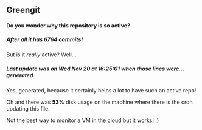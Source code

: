 ## Greengit

#### Do you wonder why this repository is so active?

##### After all it has 6764 commits!

But is it *really* active? Well...

##### Last update was on Wed Nov 20 at 16:25:01 when those lines were... generated

Yes, generated, because it certainly helps a lot to have such an active repo!

Oh and there was **53%** disk usage on the machine
where there is the cron updating this file.

Not the best way to monitor a VM in the cloud but it works! :)
